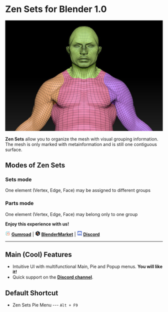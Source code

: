 # Zen Sets for Blender 1.0

![IntroSets](mkdocs/img/IntroSets.png)

**Zen Sets** allow you to organize the mesh with visual grouping information. The mesh is only marked with metainformation and is still one contiguous surface.

## Modes of Zen Sets
### Sets mode
One element (Vertex, Edge, Face) may be assigned to different groups

### Parts mode
One element (Vertex, Edge, Face) may belong only to one group

**Enjoy this experience with us!**

![Gumroad](mkdocs/img/icons/services/gumroad-16.png) [**Gumroad**](https://gumroad.com/l/ZenUV) | ![BlenderMarket](mkdocs/img/icons/services/blendermarket-16.png) [**BlenderMarket**](https://www.blendermarket.com/products/zen-uv) | ![Discord](mkdocs/img/icons/services/discord-16.png) [**Discord**](https://discord.gg/wGpFeME)

<!-- blank line -->
----
<!-- blank line -->
## Main (Cool) Features

- Intuitive UI with multifunctional Main, Pie and Popup menus. **You will like it!**
- Quick support on the [**Discord channel**](https://discord.gg/wGpFeME).

## Default Shortcut
- Zen Sets Pie Menu --- `Alt + F9`
